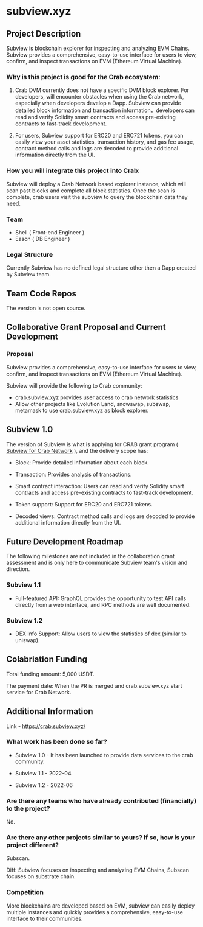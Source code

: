# subview.xyz

## **Project Description**

Subview is blockchain explorer for inspecting and analyzing EVM Chains. Subview provides a comprehensive, easy-to-use interface for users to view, confirm, and inspect transactions on EVM (Ethereum Virtual Machine).

### **Why is this project is good for the Crab ecosystem:**

1. Crab DVM currently does not have a specific DVM block explorer. For developers, will encounter obstacles when using the Crab network, especially when developers develop a Dapp. Subview can provide detailed block information and transaction information，developers can read and verify Solidity smart contracts and access pre-existing contracts to fast-track development.

2. For users, Subview support for ERC20 and ERC721 tokens, you can easily view your asset statistics, transaction history, and gas fee usage, contract method calls and logs are decoded to provide additional information directly from the UI.

### **How you will integrate this project into Crab:**

Subview will deploy a Crab Network based explorer instance, which will scan past blocks and complete all block statistics. Once the scan is complete, crab users visit the subview to query the blockchain data they need.

### **Team**

- Shell ( Front-end Engineer )
- Eason ( DB Engineer )

### **Legal Structure**

Currently Subview has no defined legal structure other then a Dapp created by Subview team.

## **Team Code Repos**

The version is not open source.

## **Collaborative Grant Proposal and Current Development**

### **Proposal**

Subview provides a comprehensive, easy-to-use interface for users to view, confirm, and inspect transactions on EVM (Ethereum Virtual Machine).

Subview will provide the following to Crab community:

- crab.subview.xyz provides user access to crab network statistics
- Allow other projects like Evolution Land, snowswap, subswap, metamask to use crab.subview.xyz as block explorer.

## **Subview 1.0**

The version of Subview is what is applying for CRAB grant program ( [Subview for Crab Network](https://crab.subview.xyz )
), and the delivery scope has:

- Block: Provide detailed information about each block.

- Transaction: Provides analysis of transactions.

- Smart contract interaction: Users can read and verify Solidity smart contracts and access pre-existing contracts to fast-track development. 

- Token support: Support for ERC20 and ERC721 tokens.

- Decoded views: Contract method calls and logs are decoded to provide additional information directly from the UI.

## **Future Development Roadmap**

The following milestones are not included in the collaboration grant assessment and is only here to communicate Subview team's vision and direction.

### Subview **1.1**

- Full-featured API: GraphQL provides the opportunity to test API calls directly from a web interface, and RPC methods are well documented.

### Subview **1.2**

- DEX Info Support: Allow users to view the statistics of dex (similar to uniswap).

## **Colabriation Funding**

Total funding amount: 5,000 USDT.

The payment date: When the PR is merged and crab.subview.xyz start service for Crab Network.


## **Additional Information**

Link - https://crab.subview.xyz/

### **What work has been done so far?**

- Subview 1.0 - It has been launched to provide data services to the crab community.

- Subview 1.1 - 2022-04

- Subview 1.2 - 2022-06

### **Are there any teams who have already contributed (financially) to the project?**

No.

### **Are there any other projects similar to yours? If so, how is your project different?**

Subscan.

Diff: Subview focuses on inspecting and analyzing EVM Chains, Subscan focuses on substrate chain.

### **Competition**

More blockchains are developed based on EVM, subview can easily deploy multiple instances and quickly provides a comprehensive, easy-to-use interface to their communities.